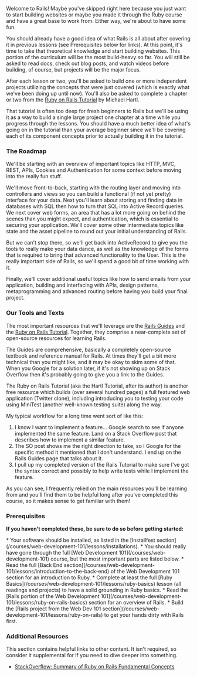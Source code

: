 Welcome to Rails! Maybe you've skipped right here because you just want to start building websites or maybe you made it through the Ruby course and have a great base to work from.  Either way, we're about to have some fun.

You should already have a good idea of what Rails is all about after covering it in previous lessons (see Prerequisites below for links).  At this point, it's time to take that theoretical knowledge and start building websites.  This portion of the curriculum will be the most build-heavy so far.  You will still be asked to read docs, check out blog posts, and watch videos before building, of course, but projects will be the major focus.

After each lesson or two, you'll be asked to build one or more independent projects utilizing the concepts that were just covered (which is exactly what we've been doing up until now).  You'll also be asked to complete a chapter or two from the [Ruby on Rails Tutorial](https://www.railstutorial.org/book) by Michael Hartl.  

That tutorial is often too deep for fresh beginners to Rails but we'll be using it as a way to build a single large project one chapter at a time while you progress through the lessons.  You should have a much better idea of what's going on in the tutorial than your average beginner since we'll be covering each of its component concepts prior to actually building it in the tutorial.

### The Roadmap

We'll be starting with an overview of important topics like HTTP, MVC, REST, APIs, Cookies and Authentication for some context before moving into the really fun stuff.

We'll move front-to-back, starting with the routing layer and moving into controllers and views so you can build a functional (if not yet pretty) interface for your data.  Next you'll learn about storing and finding data in databases with SQL then how to turn that SQL into Active Record queries.  We next cover web forms, an area that has a lot more going on behind the scenes than you might expect, and authentication, which is essential to securing your application.  We'll cover some other intermediate topics like state and the asset pipeline to round out your initial understanding of Rails.

But we can't stop there, so we'll get back into ActiveRecord to give you the tools to really make your data dance, as well as the knowledge of the forms that is required to bring that advanced functionality to the User.  This is the really important side of Rails, so we'll spend a good bit of time working with it.

Finally, we'll cover additional useful topics like how to send emails from your application, building and interfacing with APIs, design patterns, metaprogramming and advanced routing before having you build your final project.

### Our Tools and Texts

The most important resources that we'll leverage are the [Rails Guides](http://guides.rubyonrails.org/) and the [Ruby on Rails Tutorial](https://www.railstutorial.org/book).  Together, they comprise a near-complete set of open-source resources for learning Rails.  

The Guides are comprehensive, basically a completely open-source textbook and reference manual for Rails.  At times they'll get a bit more technical than you might like, and it may be okay to skim some of that.  When you Google for a solution later, if it's not showing up on Stack Overflow then it's probably going to give you a link to the Guides.

The Ruby on Rails Tutorial (aka the Hartl Tutorial, after its author) is another free resource which builds (over several hundred pages) a full featured web application (Twitter clone), including introducing you to testing your code using MiniTest (another well-known testing suite) along the way.

My typical workflow for a long time went sort of like this:

1. I know I want to implement a feature... Google search to see if anyone implemented the same feature.  Land on a Stack Overflow post that describes how to implement a similar feature.
2. The SO post shows me the right direction to take, so I Google for the specific method it mentioned that I don't understand.  I end up on the Rails Guides page that talks about it.
3. I pull up my completed version of the Rails Tutorial to make sure I've got the syntax correct and possibly to help write tests while I implement the feature.

As you can see, I frequently relied on the main resources you'll be learning from and you'll find them to be helpful long after you've completed this course, so it makes sense to get familiar with them!

### Prerequisites

**If you haven't completed these, be sure to do so before getting started:**

<div class="lesson-content__panel" markdown="1">
  * Your software should be installed, as listed in the [Installfest section](/courses/web-development-101/lessons/installations).
  * You should really have gone through the full [Web Development 101](/courses/web-development-101) course, but the most important parts are listed below.
      * Read the full [Back End section](/courses/web-development-101/lessons/introduction-to-the-back-end) of the Web Development 101 section for an introduction to Ruby.
      * Complete at least the full [Ruby Basics](/courses/web-development-101/lessons/ruby-basics) lesson (all readings and projects) to have a solid grounding in Ruby basics.
      * Read the [Rails portion of the Web Development 101](/courses/web-development-101/lessons/ruby-on-rails-basics) section for an overview of Rails.  
      * Build the [Rails project from the Web Dev 101 section](/courses/web-development-101/lessons/ruby-on-rails) to get your hands dirty with Rails first.
</div>

### Additional Resources
This section contains helpful links to other content. It isn't required, so consider it supplemental for if you need to dive deeper into something.

* [StackOverflow: Summary of Ruby on Rails Fundamental Concepts](http://stackoverflow.com/questions/5205002/summary-of-ruby-on-rails-fundamental-concepts)

